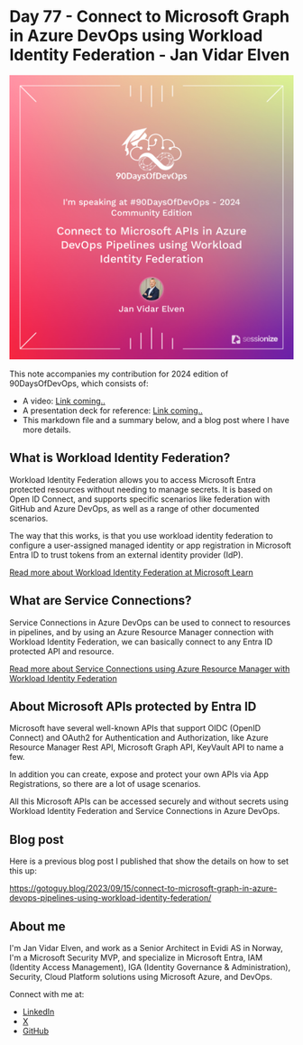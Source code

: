 # Day 77 - Connect to Microsoft Graph in Azure DevOps using Workload Identity Federation - Jan Vidar Elven

![day77](./images/day77.png)

This note accompanies my contribution for 2024 edition of 90DaysOfDevOps, which consists of:

- A video: [Link coming..]()
- A presentation deck for reference: [Link coming..]()
- This markdown file and a summary below, and a blog post where I have more details.

## What is Workload Identity Federation?

Workload Identity Federation allows you to access Microsoft Entra protected resources without needing to manage secrets. It is based on Open ID Connect, and supports specific scenarios like federation with GitHub and Azure DevOps, as well as a range of other documented scenarios.

The way that this works, is that you use workload identity federation to configure a user-assigned managed identity or app registration in Microsoft Entra ID to trust tokens from an external identity provider (IdP).

[Read more about Workload Identity Federation at Microsoft Learn](https://learn.microsoft.com/en-us/entra/workload-id/workload-identity-federation?WT.mc_id=linkedin&sharingId=EM-MVP-5001872)

## What are Service Connections?

Service Connections in Azure DevOps can be used to connect to resources in pipelines, and by using an Azure Resource Manager connection with Workload Identity Federation, we can basically connect to any Entra ID protected API and resource.

[Read more about Service Connections using Azure Resource Manager with Workload Identity Federation](https://learn.microsoft.com/nb-no/azure/devops/pipelines/library/connect-to-azure?view=azure-devops&WT.mc_id=linkedin&sharingId=EM-MVP-5001872)

## About Microsoft APIs protected by Entra ID

Microsoft have several well-known APIs that support OIDC (OpenID Connect) and OAuth2 for Authentication and Authorization, like Azure Resource Manager Rest API, Microsoft Graph API, KeyVault API to name a few.

In addition you can create, expose and protect your own APIs via App Registrations, so there are a lot of usage scenarios.

All this Microsoft APIs can be accessed securely and without secrets using Workload Identity Federation and Service Connections in Azure DevOps.

## Blog post

Here is a previous blog post I published that show the details on how to set this up:

https://gotoguy.blog/2023/09/15/connect-to-microsoft-graph-in-azure-devops-pipelines-using-workload-identity-federation/

## About me

I'm Jan Vidar Elven, and work as a Senior Architect in Evidi AS in Norway, I'm a Microsoft Security MVP, and specialize in Microsoft Entra, IAM (Identity Access Management), IGA (Identity Governance & Administration), Security, Cloud Platform solutions using Microsoft Azure, and DevOps.

Connect with me at:

- [LinkedIn](https://linkedin.com/in/janvidarelven)
- [X](https://x.com/JanVidarElven)
- [GitHub](https://github.com/janvidarelven)

